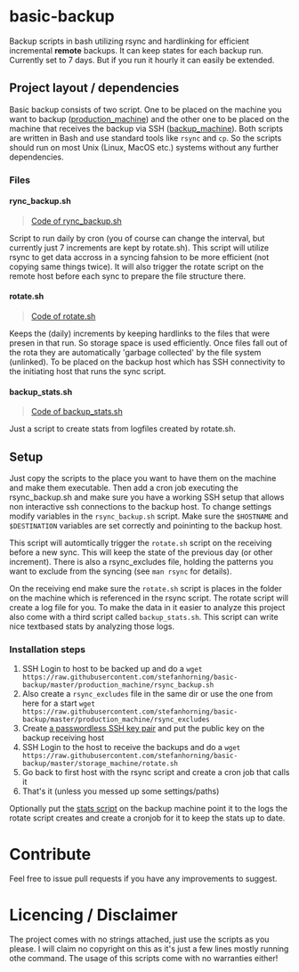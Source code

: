 # basic-backup
Backup scripts in bash utilizing rsync and hardlinking for efficient incremental
**remote** backups. It can keep states for each backup run. Currently set to 7 days. But if
you run it hourly it can easily be extended.

## Project layout / dependencies
Basic backup consists of two script. One to be placed on the machine you want to
backup ([production_machine](https://github.com/stefanhorning/basic-backup/tree/master/production_machine)) and the other one to be placed on the machine that
receives the backup via SSH ([backup_machine](https://github.com/stefanhorning/basic-backup/tree/master/storage_machine)).
Both scripts are written in Bash and use standard tools like `rsync` and `cp`. So
the scripts should run on most Unix (Linux, MacOS etc.) systems without any further
dependencies.

### Files
#### rync_backup.sh
> [Code of rync_backup.sh](https://github.com/stefanhorning/basic-backup/blob/master/production_machine/rsync_backup.sh)

Script to run daily by cron (you of course can change the interval, but currently
just 7 increments are kept by rotate.sh). This script will utilize rsync to get data accross
in a syncing fahsion to be more efficient (not copying same things twice). It will also trigger
the rotate script on the remote host before each sync to prepare the file structure there.

#### rotate.sh
> [Code of rotate.sh](https://github.com/stefanhorning/basic-backup/blob/master/storage_machine/rotate.sh)

Keeps the (daily) increments by keeping hardlinks to the files that were presen in that run. So
storage space is used efficiently. Once files fall out of the rota they are automatically 'garbage
collected' by the file system (unlinked). To be placed on the backup host which has SSH connectivity
to the initiating host that runs the sync script.

#### backup_stats.sh
> [Code of backup_stats.sh](https://github.com/stefanhorning/basic-backup/blob/master/storage_machine/backup_stats.sh)

Just a script to create stats from logfiles created by rotate.sh.

## Setup
Just copy the scripts to the place you want to have them on the machine
and make them executable.
Then add a cron job executing the rsync_backup.sh and make sure you have a working SSH
setup that allows non interactive ssh connections to the backup host.
To change settings modify variables in the `rsync_backup.sh` script. Make sure the
`$HOSTNAME` and `$DESTINATION` variables are set correctly and poininting to the backup host.

This script will automtically trigger the `rotate.sh` script on the receiving before a new sync.
This will keep the state of the previous day (or other increment).
There is also a rsync_excludes file, holding the patterns you want to exclude
from the syncing (see `man rsync` for details).

On the receiving end make sure the `rotate.sh` script is places in the folder on the
machine which is referenced in the rsync script.
The rotate script will create a log file for you. To make the data in it easier to analyze this
project also come with a third script called `backup_stats.sh`. This script can write nice textbased
stats by analyzing those logs.

### Installation steps
1. SSH Login to host to be backed up and do a `wget https://raw.githubusercontent.com/stefanhorning/basic-backup/master/production_machine/rsync_backup.sh`
2. Also create a `rsync_excludes` file in the same dir or use the one from here for a start `wget https://raw.githubusercontent.com/stefanhorning/basic-backup/master/production_machine/rsync_excludes`
3. Create [a passwordless SSH key pair](http://hortonworks.com/kb/generating-ssh-keys-for-passwordless-login/) and put the public key on the backup receiving host
4. SSH Login to the host to receive the backups and do a `wget https://raw.githubusercontent.com/stefanhorning/basic-backup/master/storage_machine/rotate.sh`
6. Go back to first host with the rsync script and create a cron job that calls it
7. That's it (unless you messed up some settings/paths)

Optionally put the [stats script](https://github.com/stefanhorning/basic-backup/blob/master/storage_machine/backup_stats.sh) on the backup machine point it to the logs the rotate script
creates and create a cronjob for it to keep the stats up to date.

# Contribute
Feel free to issue pull requests if you have any improvements to suggest.

# Licencing / Disclaimer
The project comes with no strings attached, just use the scripts as you please. I will claim
no copyright on this as it's just a few lines mostly running othe command. The usage of this
scripts come with no warranties either!
